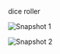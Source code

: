 dice roller


![Snapshot 1](https://cloud.githubusercontent.com/assets/16962727/12971983/28f3e0c4-d0c7-11e5-8edb-5c25b05b53b7.JPG)


![Snapshot 2](https://cloud.githubusercontent.com/assets/16962727/12971984/2966e254-d0c7-11e5-98d2-53de570f1b18.JPG)
